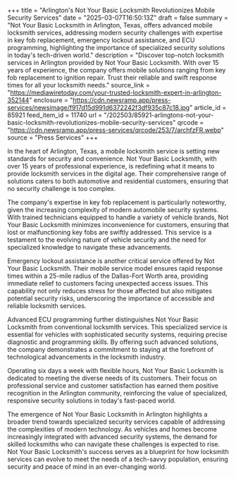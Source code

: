 +++
title = "Arlington's Not Your Basic Locksmith Revolutionizes Mobile Security Services"
date = "2025-03-07T16:50:13Z"
draft = false
summary = "Not Your Basic Locksmith in Arlington, Texas, offers advanced mobile locksmith services, addressing modern security challenges with expertise in key fob replacement, emergency lockout assistance, and ECU programming, highlighting the importance of specialized security solutions in today's tech-driven world."
description = "Discover top-notch locksmith services in Arlington provided by Not Your Basic Locksmith. With over 15 years of experience, the company offers mobile solutions ranging from key fob replacement to ignition repair. Trust their reliable and swift response times for all your locksmith needs."
source_link = "https://mediawiretoday.com/your-trusted-locksmith-expert-in-arlington-352144"
enclosure = "https://cdn.newsramp.app/press-services/newsimage/f917d15d991d6372242f3df935c87c18.jpg"
article_id = 85921
feed_item_id = 11740
url = "/202503/85921-arlingtons-not-your-basic-locksmith-revolutionizes-mobile-security-services"
qrcode = "https://cdn.newsramp.app/press-services/qrcode/253/7/archfzFR.webp"
source = "Press Services"
+++

<p>In the heart of Arlington, Texas, a mobile locksmith service is setting new standards for security and convenience. Not Your Basic Locksmith, with over 15 years of professional experience, is redefining what it means to provide locksmith services in the digital age. Their comprehensive range of solutions caters to both automotive and residential customers, ensuring that no security challenge is too complex.</p><p>The company's expertise in key fob replacement is particularly noteworthy, given the increasing complexity of modern automobile security systems. With trained technicians equipped to handle a variety of vehicle brands, Not Your Basic Locksmith minimizes inconvenience for customers, ensuring that lost or malfunctioning key fobs are swiftly addressed. This service is a testament to the evolving nature of vehicle security and the need for specialized knowledge to navigate these advancements.</p><p>Emergency lockout assistance is another critical service offered by Not Your Basic Locksmith. Their mobile service model ensures rapid response times within a 25-mile radius of the Dallas-Fort Worth area, providing immediate relief to customers facing unexpected access issues. This capability not only reduces stress for those affected but also mitigates potential security risks, underscoring the importance of accessible and reliable locksmith services.</p><p>Advanced ECU programming further distinguishes Not Your Basic Locksmith from conventional locksmith services. This specialized service is essential for vehicles with sophisticated security systems, requiring precise diagnostic and programming skills. By offering such advanced solutions, the company demonstrates a commitment to staying at the forefront of technological advancements in the locksmith industry.</p><p>Operating six days a week with flexible hours, Not Your Basic Locksmith is dedicated to meeting the diverse needs of its customers. Their focus on professional service and customer satisfaction has earned them positive recognition in the Arlington community, reinforcing the value of specialized, responsive security solutions in today's fast-paced world.</p><p>The emergence of Not Your Basic Locksmith in Arlington highlights a broader trend towards specialized security services capable of addressing the complexities of modern technology. As vehicles and homes become increasingly integrated with advanced security systems, the demand for skilled locksmiths who can navigate these challenges is expected to rise. Not Your Basic Locksmith's success serves as a blueprint for how locksmith services can evolve to meet the needs of a tech-savvy population, ensuring security and peace of mind in an ever-changing world.</p>